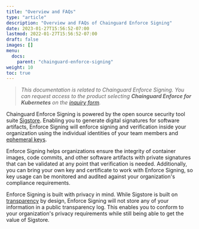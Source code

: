 ```yaml
---
title: "Overview and FAQs"
type: "article"
description: "Overview and FAQs of Chainguard Enforce Signing"
date: 2023-01-27T15:56:52-07:00
lastmod: 2022-01-27T15:56:52-07:00
draft: false
images: []
menu:
  docs:
    parent: "chainguard-enforce-signing"
weight: 10
toc: true
---
```


> _This documentation is related to Chainguard Enforce Signing. You can request access to the product selecting **Chainguard Enforce for Kubernetes** on the [inquiry form](https://www.chainguard.dev/get-demo?utm_source=docs)._

Chainguard Enforce Signing is powered by the open source security tool suite [Sigstore](https://www.sigstore.dev/). Enabling you to generate digital signatures for software artifacts, Enforce Signing will enforce signing and verification inside your organization using the individual identities of your team members and [ephemeral keys](https://www.chainguard.dev/unchained/the-principle-of-ephemerality).

Enforce Signing helps organizations ensure the integrity of container images, code commits, and other software artifacts with private signatures that can be validated at any point that verification is needed. Additionally, you can bring your own key and certificate to work with Enforce Signing, so key usage can be monitored and audited against your organization's compliance requirements. 

Enforce Signing is built with privacy in mind. While Sigstore is built on [transparency](https://docs.sigstore.dev/rekor/overview) by design, Enforce Signing will not store any of your information in a public transparency log. This enables you to conform to your organization's privacy requirements while still being able to get the value of Sigstore.

<!-- ## FAQs

To add  -->